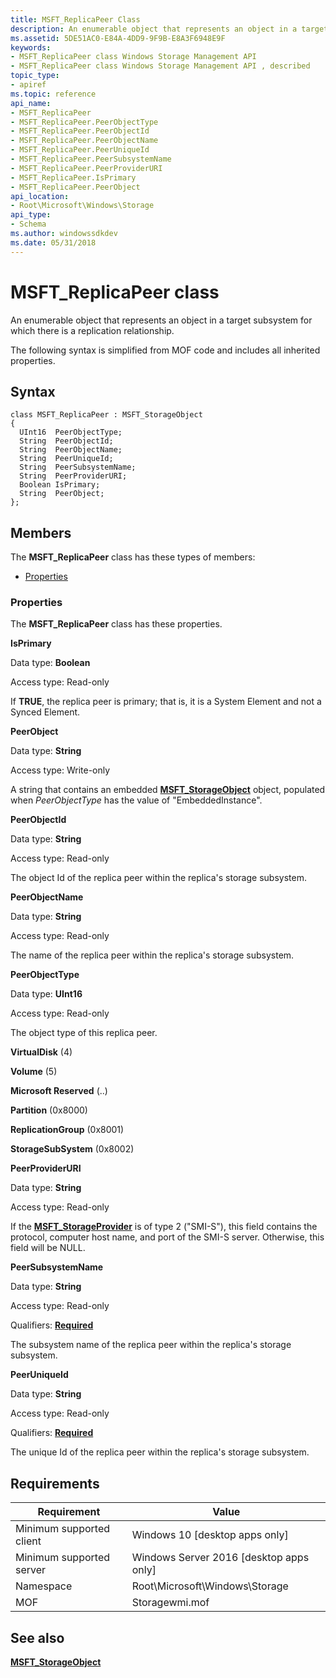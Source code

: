 ```yaml
---
title: MSFT_ReplicaPeer Class
description: An enumerable object that represents an object in a target subsystem for which there is a replication relationship.
ms.assetid: 5DE51AC0-E84A-4DD9-9F9B-E8A3F6948E9F
keywords:
- MSFT_ReplicaPeer class Windows Storage Management API
- MSFT_ReplicaPeer class Windows Storage Management API , described
topic_type:
- apiref
ms.topic: reference
api_name:
- MSFT_ReplicaPeer
- MSFT_ReplicaPeer.PeerObjectType
- MSFT_ReplicaPeer.PeerObjectId
- MSFT_ReplicaPeer.PeerObjectName
- MSFT_ReplicaPeer.PeerUniqueId
- MSFT_ReplicaPeer.PeerSubsystemName
- MSFT_ReplicaPeer.PeerProviderURI
- MSFT_ReplicaPeer.IsPrimary
- MSFT_ReplicaPeer.PeerObject
api_location:
- Root\Microsoft\Windows\Storage
api_type:
- Schema
ms.author: windowssdkdev
ms.date: 05/31/2018
---
```


# MSFT\_ReplicaPeer class

An enumerable object that represents an object in a target subsystem for which there is a replication relationship.

The following syntax is simplified from MOF code and includes all inherited properties.

## Syntax

``` syntax
class MSFT_ReplicaPeer : MSFT_StorageObject
{
  UInt16  PeerObjectType;
  String  PeerObjectId;
  String  PeerObjectName;
  String  PeerUniqueId;
  String  PeerSubsystemName;
  String  PeerProviderURI;
  Boolean IsPrimary;
  String  PeerObject;
};
```

## Members

The **MSFT\_ReplicaPeer** class has these types of members:

-   [Properties](#properties)

### Properties

The **MSFT\_ReplicaPeer** class has these properties.

 

**IsPrimary**
   

Data type: **Boolean**
 

Access type: Read-only
 

If **TRUE**, the replica peer is primary; that is, it is a System Element and not a Synced Element.

 

**PeerObject**
   

Data type: **String**
 

Access type: Write-only
 

A string that contains an embedded [**MSFT\_StorageObject**](msft-storageobject.md) object, populated when *PeerObjectType* has the value of "EmbeddedInstance".

 

**PeerObjectId**
   

Data type: **String**
 

Access type: Read-only
 

The object Id of the replica peer within the replica's storage subsystem.

 

**PeerObjectName**
   

Data type: **String**
 

Access type: Read-only
 

The name of the replica peer within the replica's storage subsystem.

 

**PeerObjectType**
   

Data type: **UInt16**
 

Access type: Read-only
 

The object type of this replica peer.

 

**VirtualDisk** (4)
 

**Volume** (5)
 

**Microsoft Reserved** (..)
 

**Partition** (0x8000)
 

**ReplicationGroup** (0x8001)
 

**StorageSubSystem** (0x8002)
 

 

**PeerProviderURI**
   

Data type: **String**
 

Access type: Read-only
 

If the [**MSFT\_StorageProvider**](msft-storageprovider.md) is of type 2 ("SMI-S"), this field contains the protocol, computer host name, and port of the SMI-S server. Otherwise, this field will be NULL.

 

**PeerSubsystemName**
   

Data type: **String**
 

Access type: Read-only
 

Qualifiers: [**Required**](/windows/win32/wmisdk/standard-qualifiers)
 

The subsystem name of the replica peer within the replica's storage subsystem.

 

**PeerUniqueId**
   

Data type: **String**
 

Access type: Read-only
 

Qualifiers: [**Required**](/windows/win32/wmisdk/standard-qualifiers)
 

The unique Id of the replica peer within the replica's storage subsystem.

 

## Requirements



| Requirement | Value |
|-------------------------------------|-------------------------------------------------------------------------------------------|
| Minimum supported client | Windows 10 \[desktop apps only\]                                               |
| Minimum supported server | Windows Server 2016 \[desktop apps only\]                                      |
| Namespace                | Root\\Microsoft\\Windows\\Storage                                              |
| MOF                      |  Storagewmi.mof  |



## See also

 

[**MSFT\_StorageObject**](msft-storageobject.md)
 

 

